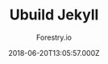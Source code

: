 ---
title: Ubuild Jekyll
github: https://github.com/forestryio/ubuild-jekyll
demo: https://forestryio.github.io/ubuild-jekyll/
author: Forestry.io
ssg:
  - Jekyll
cms:
  - Forestry
date: 2018-06-20T13:05:57.000Z
description: A Jekyll theme designed to work with Forestry Blocks
draft: true
publish_date: '2018-06-20T13:05:57Z'
update_date: '2021-07-13T10:33:43Z'
github_star: 270
github_fork: 313
---